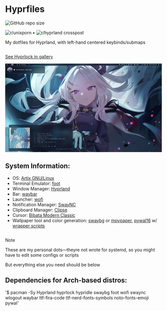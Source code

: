 #  Hyprfiles

![GitHub repo size](https://img.shields.io/github/repo-size/fleshguard/hyprfiles?style=for-the-badge&label=Size&labelColor=393e64&color=7579a8)

![r/unixporn](https://www.reddit.com/r/unixporn/comments/1kz4jrr/hyprland_first_rice_as_a_9_month_old_baby/) • ![r/hyprland crosspost](https://www.reddit.com/r/hyprland/comments/1kz8lxe/first_setup_as_a_9_month_old_baby/)

My dotfiles for Hyprland, with left-hand centered keybinds/submaps

##
[See Hyprlock in gallery](Github/06-14-25-0718PM_511997221.png)

![img](Github/grim-2025-05-30_0811.png)


## System Information:
* OS: [Artix GNU/Linux](https://artixlinux.org/)
* Terminal Emulator: [foot](https://wiki.archlinux.org/title/Foot)
* Window Manager: [Hyprland](https://hyprland.org/)
* Bar: [waybar](https://man.archlinux.org/man/waybar.5.en)
* Launcher: [wofi](https://man.archlinux.org/man/wofi.1)
* Notification Manager: [SwayNC](https://github.com/ErikReider/SwayNotificationCenter)
* Clipboard Manager: [Clipse](https://github.com/savedra1/clipse)
* Cursor: [Bibata Modern Classic](https://github.com/ful1e5/Bibata_Cursor/releases)
* Wallpaper tool and color generation: [swaybg](https://github.com/swaywm/swaybg) or [mpvpaper](https://github.com/GhostNaN/mpvpaper), [pywal16](https://github.com/eylles/pywal16) w/ [wrapper scripts](https://github.com/fleshguard/hyprfiles/blob/main/Scripts/)

## 

> [!NOTE] 
> These are my personal dots—theyre not wrote for systemd, so you might have to edit some configs or scripts
>
> But everything else you need should be below

## Dependencies for Arch-based distros:
'$ pacman -Sy Hyprland hyprlock hypridle swaybg foot wofi swaync wlogout waybar ttf-fira-code ttf-nerd-fonts-symbols noto-fonts-emoji pywal'

